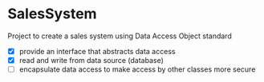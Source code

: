 # SalesSystem
Project to create a sales system using Data Access Object standard

- [x] provide an interface that abstracts data access
- [x] read and write from data source (database)
- [ ] encapsulate data access to make access by other classes more secure
